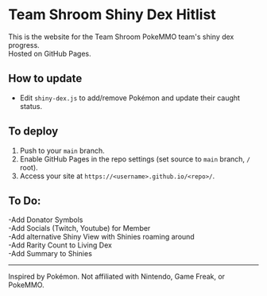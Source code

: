 # Team Shroom Shiny Dex Hitlist

This is the website for the Team Shroom PokeMMO team's shiny dex progress.  
Hosted on GitHub Pages.

## How to update

- Edit `shiny-dex.js` to add/remove Pokémon and update their caught status.

## To deploy

1. Push to your `main` branch.
2. Enable GitHub Pages in the repo settings (set source to `main` branch, `/` root).
3. Access your site at `https://<username>.github.io/<repo>/`.

## To Do:  
  
  -Add Donator Symbols    
  -Add Socials (Twitch, Youtube) for Member  
  -Add alternative Shiny View with Shinies roaming around  
  -Add Rarity Count to Living Dex    
  -Add Summary to Shinies
  
---
Inspired by Pokémon. Not affiliated with Nintendo, Game Freak, or PokeMMO.
